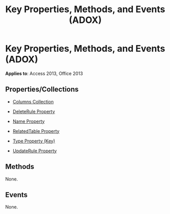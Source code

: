 ﻿---
title: Key Properties, Methods, and Events (ADOX)
TOCTitle: Properties, Methods, and Events
ms:assetid: 35639116-c8ec-103d-88f6-c0560efef2c0
ms:mtpsurl: https://msdn.microsoft.com/library/JJ249115(v=office.15)
ms:contentKeyID: 48544145
ms.date: 09/18/2015
mtps_version: v=office.15
---

# Key Properties, Methods, and Events (ADOX)


**Applies to**: Access 2013, Office 2013 

## Properties/Collections

- [Columns Collection](columns-collection-adox.md)

- [DeleteRule Property](deleterule-property-adox.md)

- [Name Property](name-property-adox.md)

- [RelatedTable Property](relatedtable-property-adox.md)

- [Type Property (Key)](https://msdn.microsoft.com/library/jj248879\(v=office.15\))

- [UpdateRule Property](updaterule-property-adox.md)

## Methods

None.

## Events

None.

